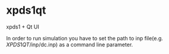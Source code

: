 xpds1qt
=======

xpds1 + Qt UI

In order to run simulation you have to set the path to inp file(e.g. $XPDS1QT$/inp/dc.inp) as a command line parameter.

